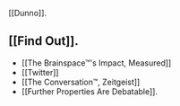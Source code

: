 [[Dunno]].

[[Find Out]].
---
- [[The Brainspace™'s Impact, Measured]]
- [[Twitter]]
- [[The Conversation™, Zeitgeist]]
- [[Further Properties Are Debatable]].